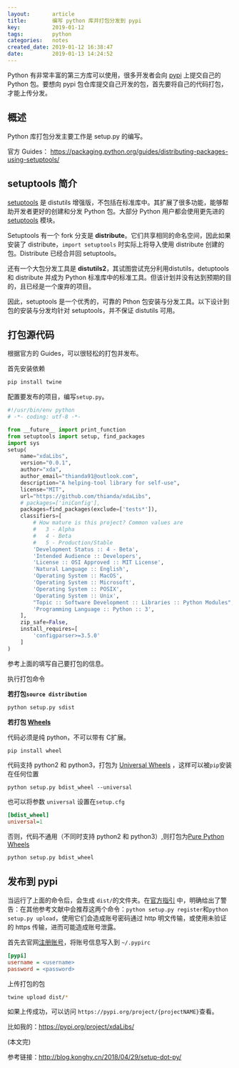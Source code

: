 ```yaml
---
layout:       article
title:        编写 python 库并打包分发到 pypi
key:          2019-01-12
tags:         python
categories:   notes
created_date: 2019-01-12 16:38:47
date:         2019-01-13 14:24:52
---
```


Python 有非常丰富的第三方库可以使用，很多开发者会向 [pypi](https://pypi.org/) 上提交自己的 Python 包。要想向 pypi 包仓库提交自己开发的包，首先要将自己的代码打包，才能上传分发。

<!--more-->

## 概述

Python 库打包分发主要工作是 setup.py 的编写。

官方 Guides： <https://packaging.python.org/guides/distributing-packages-using-setuptools/>

## setuptools 简介

[setuptools](https://baike.baidu.com/item/setuptools/678556) 是 distutils 增强版，不包括在标准库中。其扩展了很多功能，能够帮助开发者更好的创建和分发 Python 包。大部分 Python 用户都会使用更先进的 [setuptools](https://setuptools.readthedocs.io) 模块。

Setuptools 有一个 fork 分支是 **distribute**。它们共享相同的命名空间，因此如果安装了 distribute，`import setuptools` 时实际上将导入使用 distribute 创建的包。Distribute 已经合并回 setuptools。

还有一个大包分发工具是 **distutils2**，其试图尝试充分利用distutils，detuptools 和 distribute 并成为 Python 标准库中的标准工具。但该计划并没有达到预期的目的，且已经是一个废弃的项目。

因此，setuptools 是一个优秀的，可靠的 Pthon 包安装与分发工具。以下设计到包的安装与分发均针对 setuptools，并不保证 distutils 可用。

## 打包源代码

根据官方的 Guides，可以很轻松的打包并发布。

首先安装依赖

```sh
pip install twine
```

配置要发布的项目，编写`setup.py`。

```python
#!/usr/bin/env python
# -*- coding: utf-8 -*-

from __future__ import print_function
from setuptools import setup, find_packages
import sys
setup(
    name="xdaLibs",
    version="0.0.1",
    author="xda",
    author_email="thianda91@outlook.com",
    description="A helping-tool library for self-use",
    license="MIT",
    url="https://github.com/thianda/xdaLibs",
    # packages=['iniConfig'],
    packages=find_packages(exclude=['tests*']),
    classifiers=[
        # How mature is this project? Common values are
        #   3 - Alpha
        #   4 - Beta
        #   5 - Production/Stable
        'Development Status :: 4 - Beta',
        'Intended Audience :: Developers',
        'License :: OSI Approved :: MIT License',
        'Natural Language :: English',
        'Operating System :: MacOS',
        'Operating System :: Microsoft',
        'Operating System :: POSIX',
        'Operating System :: Unix',
        "Topic :: Software Development :: Libraries :: Python Modules",
        'Programming Language :: Python :: 3',
    ],
    zip_safe=False,
    install_requires=[
        'configparser>=3.5.0'
    ]
)

```

参考上面的填写自己要打包的信息。

执行打包命令

**若打包`source distribution`**

```sh
python setup.py sdist
```

**若打包 [Wheels](https://packaging.python.org/guides/distributing-packages-using-setuptools/#id73)** 

代码必须是纯 python，不可以带有 C扩展。

```sh
pip install wheel
```

代码支持 python2 和 python3，打包为 [Universal Wheels](https://packaging.python.org/guides/distributing-packages-using-setuptools/#id74) ，这样可以被`pip`安装在任何位置

``` 
python setup.py bdist_wheel --universal
```

也可以将参数 `universal` 设置在`setup.cfg`

```ini
[bdist_wheel]
universal=1
```

否则，代码不通用（不同时支持 python2 和 python3）,则打包为[Pure Python Wheels](https://packaging.python.org/guides/distributing-packages-using-setuptools/#id75) 

```sh
python setup.py bdist_wheel
```

## 发布到  pypi

当运行了上面的命令后，会生成 `dist/`的文件夹。在[官方指引](https://packaging.python.org/guides/distributing-packages-using-setuptools/#id77) 中，明确给出了警告：在其他参考文献中会推荐这两个命令：`python setup.py register`和`python setup.py upload`，使用它们会造成账号密码通过 http 明文传输，或使用未验证的 https 传输，进而可能造成账号泄露。

首先去官网[注册账号](https://pypi.org/account/register/)，将账号信息写入到 `~/.pypirc`

```ini
[pypi]
username = <username>
password = <password>
```

上传打包的包

```sh
twine upload dist/*
```

如果上传成功，可以访问 `https://pypi.org/project/{projectNAME}`查看。

比如我的：<https://pypi.org/project/xdaLibs/>



(本文完)

参考链接：http://blog.konghy.cn/2018/04/29/setup-dot-py/